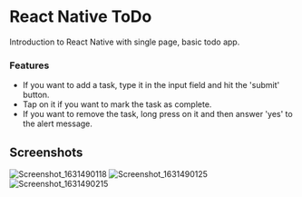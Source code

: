 # React Native ToDo
Introduction to React Native with single page, basic todo app. 

### Features
<ul>
  <li>If you want to add a task, type it in the input field and hit the 'submit' button.</li>
  <li>Tap on it if you want to mark the task as complete.</li>
  <li>If you want to remove the task, long press on it and then answer 'yes' to the alert message.</li>
</ul>

## Screenshots
![Screenshot_1631490118](https://user-images.githubusercontent.com/43846857/133007930-a92960a7-e5d3-40f5-abcf-7744f53fc120.png)
![Screenshot_1631490125](https://user-images.githubusercontent.com/43846857/133007932-7cb08b8a-6457-472a-a669-b7ce1743a525.png)
![Screenshot_1631490215](https://user-images.githubusercontent.com/43846857/133007934-bbde6683-36f4-44f9-95d3-e5c4c9d7232f.png)

